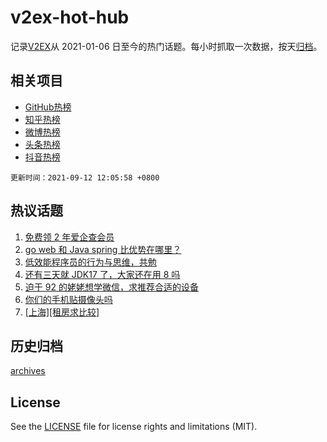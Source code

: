 # v2ex-hot-hub

 记录[V2EX](https://www.v2ex.com/)从 2021-01-06 日至今的热门话题。每小时抓取一次数据，按天[归档](archives)。
 
 ## 相关项目

- [GitHub热榜](https://github.com/snaildev/github-hot-hub)
- [知乎热榜](https://github.com/snaildev/zhihu-hot-hub)
- [微博热榜](https://github.com/snaildev/weibo-hot-hub)
- [头条热榜](https://github.com/snaildev/toutiao-hot-hub)
- [抖音热榜](https://github.com/snaildev/douyin-hot-hub)


 `更新时间：2021-09-12 12:05:58 +0800`

## 热议话题

1. [免费领 2 年爱企查会员](https://www.v2ex.com/t/801229)
1. [go web 和 Java spring 比优势在哪里？](https://www.v2ex.com/t/801212)
1. [低效能程序员的行为与思维，共勉](https://www.v2ex.com/t/801228)
1. [还有三天就 JDK17 了，大家还在用 8 吗](https://www.v2ex.com/t/801237)
1. [迫于 92 的姥姥想学微信，求推荐合适的设备](https://www.v2ex.com/t/801206)
1. [你们的手机贴摄像头吗](https://www.v2ex.com/t/801222)
1. [[上海][租房求比较]](https://www.v2ex.com/t/801211)

## 历史归档

[archives](archives)

## License

See the [LICENSE](LICENSE) file for license rights and limitations (MIT).
